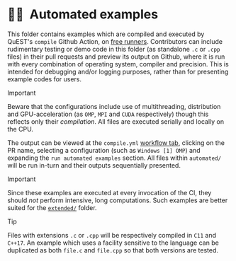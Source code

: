 # 🔖🤖  Automated examples

<!--
  CI-triggered examples
  (this comment must be under the title for valid doxygen rendering)
  
  @author Tyson Jones
-->

This folder contains examples which are compiled and executed by QuEST's `compile` Github Action, on [free runners](https://docs.github.com/en/actions/using-github-hosted-runners/using-github-hosted-runners/about-github-hosted-runners).
Contributors can include rudimentary testing or demo code in this folder (as standalone `.c` or `.cpp` files)
in their pull requests and preview its output on Github, where it is run with every combination of operating system, compiler and precision. 
This is intended for debugging and/or logging purposes, rather than for presenting example codes for users.

> [!IMPORTANT] 
> Beware that the configurations include use of multithreading, distribution and GPU-acceleration (as `OMP`, `MPI` and `CUDA` respectively) though this reflects only their _compilation_. All files are executed serially and locally on the CPU.

The output can be viewed at the `compile.yml`
[workflow tab](https://github.com/QuEST-Kit/QuEST/actions/workflows/compile.yml), clicking on the PR name, selecting a configuration (such as `Windows [1] OMP`) and expanding the `run automated examples` section. All files within `automated/` will be run in-turn and their outputs sequentially presented.

> [!IMPORTANT] 
> Since these examples are executed at every invocation of the CI, they should _not_ perform intensive, long computations. Such examples are better suited for the [`extended/`](../extended/) folder.

> [!TIP] 
> Files with extensions `.c` or `.cpp` will be respectively compiled in `C11` and `C++17`. An example which uses a facility sensitive to the language can be duplicated as both `file.c` and `file.cpp` so that both versions are tested.
